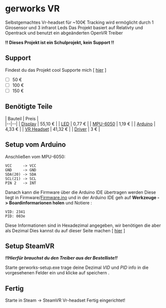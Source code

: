 # gerworks VR

Selbstgemachtes Vr-headset für \~100€ Tracking wird ermöglicht durch 1 Girosensor und 3 infrarot Leds Das Projekt basiert auf Relativty und Opentrack und benutzt ein abgeänderten OpenVR Treiber

**!! Dieses Projekt ist ein Schulprojekt, kein Support !!**

## Support

Findest du das Projekt cool Supporte mich [ [hier](https://bunq.me/gerworks) ]

* [ ] 50 €
* [ ] 100 €
* [ ] 150 €

## Benötigte Teile

| Bauteil | Preis |\
|--|--| 
| [Display](https://www.aliexpress.com/item/4000976201829.html) | 55,10 € | 
| [LED](https://www.aliexpress.com/item/1005002655434560.html) | 0,77 € | 
| [MPU-6050](https://www.aliexpress.com/item/32761922595.html) | 1,19 € | 
| [Arduino](https://www.aliexpress.com/item/1005001706390728.html) | 4,33 € | 
| [VR Headset](https://www.aliexpress.com/item/1005002549285047.html) | 41,32 € |
| [Driver](https://github.com/JannikBroer/gerworks-VR/releases/download/diy/Driver.exe) | 3 € |



## Setup vom Arduino

Anschließen vom MPU-6050:

```
VCC     -> VCC  
GND     -> GND  
SDA(20) -> SDA  
SCL(21) -> SCL  
PIN 2   -> INT  
```

Danach kann die Firmware über die Arduino IDE übertragen werden Diese liegt in Firmware/[Firmware.ino](https://raw.githubusercontent.com/JannikBroer/gerworks-VR/main/firmware/firmware.ino) und in der Arduino IDE geh auf **Werkzeuge -> Boardinformarionen holen** und Notiere :

```
VID: 2341
PID: 003e
```

Diese Informationen sind in Hexadezimal angegeben, wir benötigen die aber als Dezimal Dies kannst du auf dieser Seite machen [ [hier](https://www.rapidtables.com/convert/number/hex-to-decimal.html) ]

## Setup SteamVR

***!!Hierfür brauchst du den Treiber aus der Bestelliste!!***

Starte gerworks-setup.exe trage deine Dezimal *VID* und *PID* info in die vorgesehenen Felder ein und klicke auf speichern .

## Fertig

Starte in Steam -> SteamVR Vr-headset Fertig eingerichtet!
